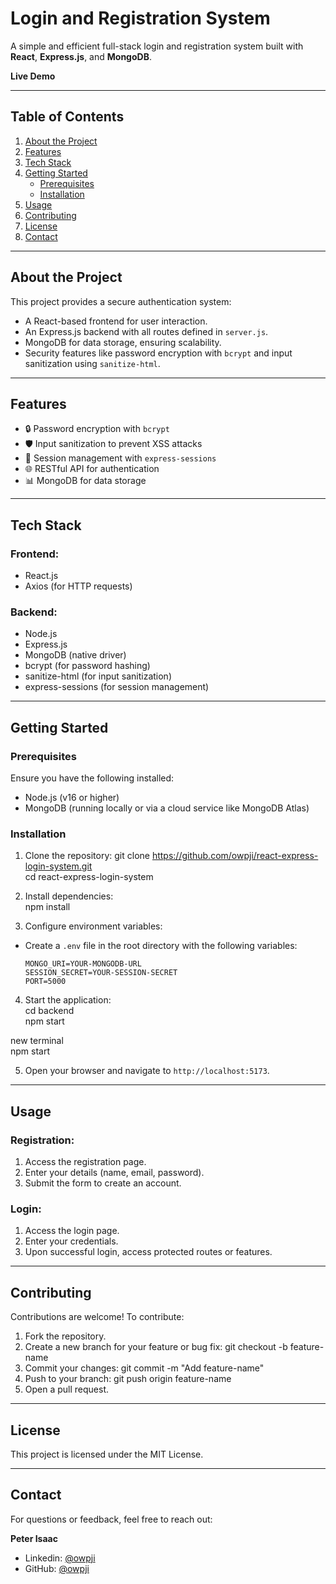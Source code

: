 # **Login and Registration System**

A simple and efficient full-stack login and registration system built with **React**, **Express.js**, and **MongoDB**.


**Live Demo**  

---

## **Table of Contents**
1. [About the Project](#about-the-project)
2. [Features](#features)
3. [Tech Stack](#tech-stack)
4. [Getting Started](#getting-started)
    - [Prerequisites](#prerequisites)
    - [Installation](#installation)
5. [Usage](#usage)
6. [Contributing](#contributing)
7. [License](#license)
8. [Contact](#contact)

---

## **About the Project**

This project provides a secure authentication system:
- A React-based frontend for user interaction.
- An Express.js backend with all routes defined in `server.js`.
- MongoDB for data storage, ensuring scalability.
- Security features like password encryption with `bcrypt` and input sanitization using `sanitize-html`.

---

## **Features**

- 🔒 Password encryption with `bcrypt`
- 🛡️ Input sanitization to prevent XSS attacks
- 📂 Session management with `express-sessions`
- 🌐 RESTful API for authentication
- 📊 MongoDB for data storage

---

## **Tech Stack**

### Frontend:
- React.js
- Axios (for HTTP requests)

### Backend:
- Node.js
- Express.js
- MongoDB (native driver)
- bcrypt (for password hashing)
- sanitize-html (for input sanitization)
- express-sessions (for session management)

---

## **Getting Started**

### Prerequisites

Ensure you have the following installed:
- Node.js (v16 or higher)
- MongoDB (running locally or via a cloud service like MongoDB Atlas)

### Installation

1. Clone the repository:
git clone https://github.com/owpji/react-express-login-system.git  
cd react-express-login-system


2. Install dependencies:  
npm install


3. Configure environment variables:
- Create a `.env` file in the root directory with the following variables:
  ```
  MONGO_URI=YOUR-MONGODB-URL  
  SESSION_SECRET=YOUR-SESSION-SECRET
  PORT=5000
  ```

4. Start the application:  
cd backend  
npm start  
  
new terminal  
npm start


5. Open your browser and navigate to `http://localhost:5173`.

---

## **Usage**

### Registration:
1. Access the registration page.
2. Enter your details (name, email, password).
3. Submit the form to create an account.

### Login:
1. Access the login page.
2. Enter your credentials.
3. Upon successful login, access protected routes or features.

---


## **Contributing**

Contributions are welcome! To contribute:

1. Fork the repository.
2. Create a new branch for your feature or bug fix:
git checkout -b feature-name
3. Commit your changes:
git commit -m "Add feature-name"
4. Push to your branch:
git push origin feature-name
5. Open a pull request.

---

## **License**

This project is licensed under the MIT License.

---

## **Contact**

For questions or feedback, feel free to reach out:

**Peter Isaac**  
- Linkedin: [@owpji](https://www.linkedin.com/in/peter-joseph-isaac)
- GitHub: [@owpji](https://github.com/owpji)